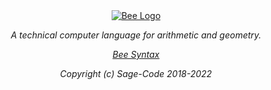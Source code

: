 <div style="border-radius:10px;withd:120px;" align="center">
   <a href="https://sagecode.net/bee" target="_blank" align="center" rolle="button">
   <img src="https://sagecode.net/bee/img/bee.png" alt="Bee Logo"></img></a>
</div>  


<p align="center"><i>A technical computer language for arithmetic and geometry.<i/></p>

<p align="center"> <a href="https://sagecode.net/bee/index.html">Bee Syntax</a></p>

<p align="center">
Copyright (c) Sage-Code 2018-2022 
</p>
